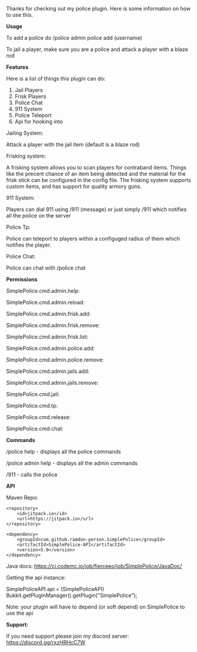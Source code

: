 Thanks for checking out my police plugin. Here is some information on how to use this.

**Usage**

To add a police do /police admin police add (username)

To jail a player, make sure you are a police and attack a player with a blaze rod

**Features**

Here is a list of things this plugin can do:
1. Jail Players
2. Frisk Players
3. Police Chat
4. 911 System
5. Police Teleport
6. Api for hooking into

Jailing System:

Attack a player with the jail item (default is a blaze rod)

Frisking system:

A frisking system allows you to scan players for contraband items.
Things like the precent chance of an item being detected and the material for the frisk stick can be configured in the config file.
The frisking system supports custom items, and has support for quality armory guns.


911 System:

Players can dial 911 using /911 (message) or just simply /911 which notifies all the police on the server


Police Tp:

Police can teleport to players within a configuged radius of them which notifies the player.


Police Chat:

Police can chat with /police chat

**Permissions**

SimplePolice.cmd.admin.help:

SimplePolice.cmd.admin.reload:

SimplePolice.cmd.admin.frisk.add:

SimplePolice.cmd.admin.frisk.remove:

SimplePolice.cmd.admin.frisk.list:

SimplePolice.cmd.admin.police.add:

SimplePolice.cmd.admin.police.remove:

SimplePolice.cmd.admin.jails.add:

SimplePolice.cmd.admin.jails.remove:

SimplePolice.cmd.jail:

SimplePolice.cmd.tp:

SimplePolice.cmd.release:

SimplePolice.cmd.chat:

**Commands**

/police help - displays all the police commands

/police admin help - displays all the admin commands

/911 - calls the police

**API**

Maven Repo:

	<repository>
	    <id>jitpack.io</id>
	    <url>https://jitpack.io</url>
	</repository>

 	<dependency>
	    <groupId>com.github.ramdon-person.SimplePolice</groupId>
	    <artifactId>SimplePolice-API</artifactId>
	    <version>5.0</version>
	</dependency>

Java docs:
https://ci.codemc.io/job/fierceeo/job/SimplePolice/JavaDoc/

Getting the api instance:

SimplePoliceAPI api = (SimplePoliceAPI) Bukkit.getPluginManager().getPlugin("SimplePolice");

Note: your plugin will have to depend (or soft depend) on SimplePolice to use the api

**Support:**

If you need support please join my discord server: https://discord.gg/rxzHRHcC7W
